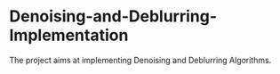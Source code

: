 # Denoising-and-Deblurring-Implementation
The project aims at implementing Denoising and Deblurring Algorithms. 

